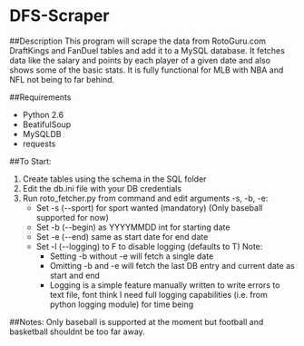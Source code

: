 # DFS-Scraper

##Description
This program will scrape the data from RotoGuru.com DraftKings and FanDuel tables and add it to a MySQL database. It fetches data like the salary and points by each player of a given date and also shows some of the basic stats.  It is fully functional for MLB with NBA and NFL not being to far behind. 

##Requirements
* Python 2.6
* BeatifulSoup
* MySQLDB
* requests

##To Start: 
1. Create tables using the schema in the SQL folder
2. Edit the db.ini file with your DB credentials
3. Run roto_fetcher.py from command and edit arguments -s, -b, -e: 
    * Set -s (--sport) for sport wanted (mandatory) (Only baseball supported for now)
    * Set -b (--begin) as YYYYMMDD int for starting date
    * Set -e (--end) same as start date for end date
    * Set -l (--logging) to F to disable logging (defaults to T)
    Note: 
        - Setting -b without -e will fetch a single date
        - Omitting -b and -e will fetch the last DB entry and current date as start and end 
        - Logging is a simple feature manually written to write errors to text file, font think I need full logging capabilities (i.e. from python logging module) for time being
            
##Notes: 
Only baseball is supported at the moment but football and basketball shouldnt be too far away.  
